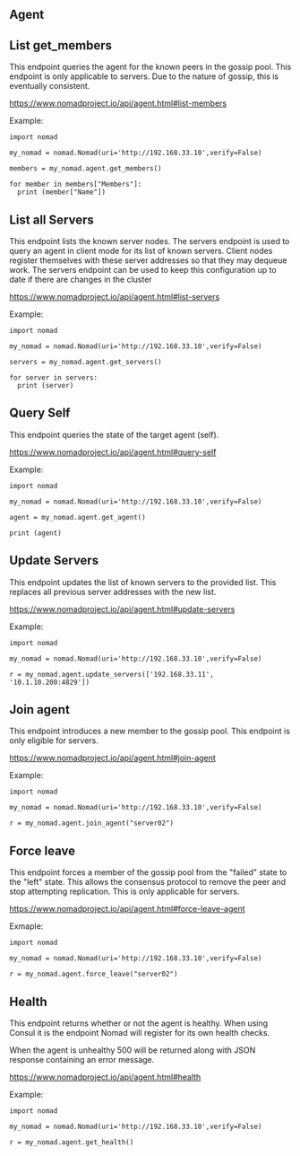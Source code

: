 ## Agent

## List get_members

This endpoint queries the agent for the known peers in the gossip pool. This endpoint is only applicable to servers. Due to the nature of gossip, this is eventually consistent.

https://www.nomadproject.io/api/agent.html#list-members

Example:

```
import nomad

my_nomad = nomad.Nomad(uri='http://192.168.33.10',verify=False)

members = my_nomad.agent.get_members()

for member in members["Members"]:
  print (member["Name"])
```

## List all Servers

This endpoint lists the known server nodes. The servers endpoint is used to query an agent in client mode for its list of known servers. Client nodes register themselves with these server addresses so that they may dequeue work. The servers endpoint can be used to keep this configuration up to date if there are changes in the cluster

https://www.nomadproject.io/api/agent.html#list-servers

Example:

```
import nomad

my_nomad = nomad.Nomad(uri='http://192.168.33.10',verify=False)

servers = my_nomad.agent.get_servers()

for server in servers:
  print (server)
```

## Query Self

This endpoint queries the state of the target agent (self).

https://www.nomadproject.io/api/agent.html#query-self

Example:

```
import nomad

my_nomad = nomad.Nomad(uri='http://192.168.33.10',verify=False)

agent = my_nomad.agent.get_agent()

print (agent)
```

## Update Servers

This endpoint updates the list of known servers to the provided list. This replaces all previous server addresses with the new list.

https://www.nomadproject.io/api/agent.html#update-servers

Example:

```
import nomad

my_nomad = nomad.Nomad(uri='http://192.168.33.10',verify=False)

r = my_nomad.agent.update_servers(['192.168.33.11', '10.1.10.200:4829'])
```

## Join agent

This endpoint introduces a new member to the gossip pool. This endpoint is only eligible for servers.

https://www.nomadproject.io/api/agent.html#join-agent

Example:

```
import nomad

my_nomad = nomad.Nomad(uri='http://192.168.33.10',verify=False)

r = my_nomad.agent.join_agent("server02")
```

## Force leave

This endpoint forces a member of the gossip pool from the "failed" state to the "left" state. This allows the consensus protocol to remove the peer and stop attempting replication. This is only applicable for servers.

https://www.nomadproject.io/api/agent.html#force-leave-agent

Exmaple:

```
import nomad

my_nomad = nomad.Nomad(uri='http://192.168.33.10',verify=False)

r = my_nomad.agent.force_leave("server02")
```

## Health

This endpoint returns whether or not the agent is healthy. When using Consul it is the endpoint Nomad will register for its own health checks.

When the agent is unhealthy 500 will be returned along with JSON response containing an error message.

https://www.nomadproject.io/api/agent.html#health

Example:

```
import nomad

my_nomad = nomad.Nomad(uri='http://192.168.33.10',verify=False)

r = my_nomad.agent.get_health()
```
